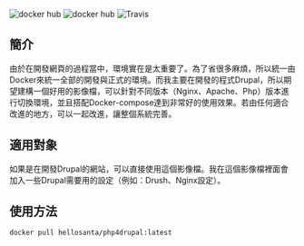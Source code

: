 ![docker hub](https://img.shields.io/docker/pulls/cobenash/php4drupal.svg?style=flat-square)
![docker hub](https://img.shields.io/docker/stars/cobenash/php4drupal.svg?style=flat-square)
![Travis](https://img.shields.io/travis/cobenash/php4drupal.svg?style=flat-square)

## 簡介
由於在開發網頁的過程當中，環境實在是太重要了。為了省很多麻煩，所以統一由Docker來統一全部的開發與正式的環境。而我主要在開發的程式Drupal，所以期望建構一個好用的影像檔，可以針對不同版本（Nginx、Apache、Php）版本進行切換環境，並且搭配Docker-compose達到非常好的使用效果。若由任何適合改進的地方，可以一起改進，讓整個系統完善。

## 適用對象
如果是在開發Drupal的網站，可以直接使用這個影像檔。我在這個影像檔裡面會加入一些Drupal需要用的設定（例如：Drush、Nginx設定）。


## 使用方法
```
docker pull hellosanta/php4drupal:latest
```
